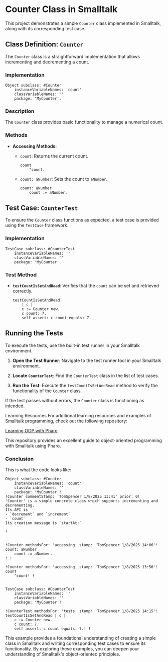 # Counter Class in Smalltalk

This project demonstrates a simple `Counter` class implemented in Smalltalk, along with its corresponding test case.

## Class Definition: `Counter`

The `Counter` class is a straightforward implementation that allows incrementing and decrementing a count.

### Implementation

```smalltalk
Object subclass: #Counter
    instanceVariableNames: 'count'
    classVariableNames: ''
    package: 'MyCounter'.
```

### Description

The `Counter` class provides basic functionality to manage a numerical count.

### Methods

- **Accessing Methods:**

  - `count`: Returns the current count.

    ```smalltalk
    count
        ^count.
    ```

  - `count: aNumber`: Sets the count to `aNumber`.

    ```smalltalk
    count: aNumber
        count := aNumber.
    ```

## Test Case: `CounterTest`

To ensure the `Counter` class functions as expected, a test case is provided using the `TestCase` framework.

### Implementation

```smalltalk
TestCase subclass: #CounterTest
    instanceVariableNames: ''
    classVariableNames: ''
    package: 'MyCounter'.
```

### Test Method

- **`testCountIsSetAndRead`**: Verifies that the `count` can be set and retrieved correctly.

  ```smalltalk
  testCountIsSetAndRead
      | c |
      c := Counter new.
      c count: 7.
      self assert: c count equals: 7.
  ```

## Running the Tests

To execute the tests, use the built-in test runner in your Smalltalk environment.

1. **Open the Test Runner**: Navigate to the test runner tool in your Smalltalk environment.

2. **Locate `CounterTest`**: Find the `CounterTest` class in the list of test cases.

3. **Run the Test**: Execute the `testCountIsSetAndRead` method to verify the functionality of the `Counter` class.

If the test passes without errors, the `Counter` class is functioning as intended.

Learning Resources
For additional learning resources and examples of Smalltalk programming, check out the following repository:

[Learning OOP with Pharo](https://github.com/SquareBracketAssociates/LearningOOPWithPharo/tree/master)

This repository provides an excellent guide to object-oriented programming with Smalltalk using Pharo.

### Conclusion
This is what the code looks like:
```smalltalk
Object subclass: #Counter
	instanceVariableNames: 'count'
	classVariableNames: ''
	package: 'MyCounter'!
!Counter commentStamp: 'TomSpencer 1/8/2025 13:41' prior: 0!
'Counter' is a simple concrete class which supports incrementing and decrementing.
Its API is
- `decrement` and `increment`
- `count`
Its creation message is `startAt:`

!


!Counter methodsFor: 'accessing' stamp: 'TomSpencer 1/8/2025 14:06'!
count: aNumber
    count := aNumber.
! !

!Counter methodsFor: 'accessing' stamp: 'TomSpencer 1/8/2025 13:50'!
count
	^count! !


TestCase subclass: #CounterTest
	instanceVariableNames: ''
	classVariableNames: ''
	package: 'MyCounter'!

!CounterTest methodsFor: 'tests' stamp: 'TomSpencer 1/8/2025 14:15'!
testCountIsSetAndRead | c |
    c := Counter new.
    c count: 7.
    self assert: c count equals: 7.! !

```

This example provides a foundational understanding of creating a simple class in Smalltalk and writing corresponding test cases to ensure its functionality. By exploring these examples, you can deepen your understanding of Smalltalk's object-oriented principles.
